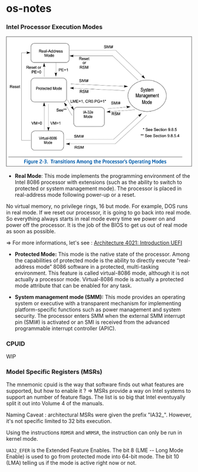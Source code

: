 # os-notes


### Intel Processor Execution Modes

![](imgs/20241117000054.png)


- **Real Mode**:
This mode implements the programming environment of the Intel 8086 processor with extensions (such as the ability to switch to protected or system management mode). The processor is placed in real-address mode following power-up or a reset.

No virtual memory, no privilege rings, 16 but mode. For example, DOS runs in real mode.
If we reset our processor, it is going to go back into real mode. So everything always starts in real mode every time we power on and power off the processor.
It is the job of the BIOS to get us out of real mode as soon as possible.

=> For more informations, let's see : [Architecture 4021: Introduction UEFI](https://www.youtube.com/watch?v=HgGwqG1Fiao&list=PLUFkSN0XLZ-ltETI20mpXOCdqC8rdven6)


- **Protected Mode:**
This mode is the native state of the processor. Among the capabilities of protected mode
is the ability to directly execute “real-address mode” 8086 software in a protected, multi-tasking environment. This feature is called virtual-8086 mode, although it is not actually a processor mode. Virtual-8086 mode is actually a protected mode attribute that can be enabled for any task.


- **System management mode (SMM):**
This mode provides an operating system or executive with a transparent mechanism for implementing platform-specific functions such as power management and system security. The processor enters SMM when the external SMM interrupt pin (SMI#) is activated or an SMI is received from the advanced programmable interrupt controller (APIC).


### CPUID

WIP

### Model Specific Registers (MSRs)
The mnemonic cpuid is the way that software finds out what features are supported, but how to enable it ?
=> MSRs provide a way on Intel systems to support an number of feature flags. The list is so big that Intel eventuyally split it out into Volume 4 of the manuals.

Naming Caveat : architectural MSRs were given the prefix "IA32_". However, it's not specific limited to 32 bits execution.

Using the instructions ```RDMSR``` and ```WRMSR```, the instruction can only be run in kernel mode.

```UA32_EFER``` is the Extended Feature Enables. The bit 8 (LME -- Long Mode Enable) is used to go from protected mode into 64-bit mode. The bit 10 (LMA) telling us if the mode is active right now or not. 